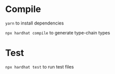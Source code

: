 # Compile

`yarn`
to install dependencies

`npx hardhat compile`
to generate type-chain types

# Test

`npx hardhat test`
to run test files
